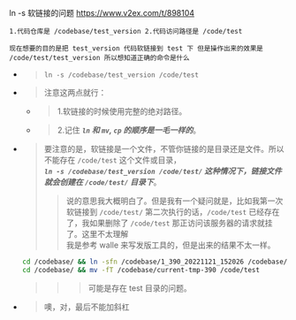 
ln -s 软链接的问题 https://www.v2ex.com/t/898104
```console
1.代码仓库是 /codebase/test_version 2.代码访问路径是 /code/test

现在想要的目的是把 test_version 代码软链接到 test 下 但是操作出来的效果是 /code/test/test_version 所以想知道正确的命令是什么
```
- > `ln -s /codebase/test_version /code/test`
- > 注意这两点就行：
  * > 1.软链接的时候使用完整的绝对路径。
  * > 2.记住 ***`ln` 和 `mv`, `cp` 的顺序是一毛一样的***。
- > 要注意的是，软链接是一个文件，不管你链接的是目录还是文件。所以不能存在 `/code/test` 这个文件或目录，<br> ***`ln -s /codebase/test_version /code/test/` 这种情况下，链接文件就会创建在 `/code/test/` 目录下***。
  >> 说的意思我大概明白了。但是我有一个疑问就是，比如我第一次软链接到 `/code/test/` 第二次执行的话，`/code/test` 已经存在了，我如果删除了 `/code/test` 那正访问该服务器的请求就挂了。这里不太理解 <br> 我是参考 walle 来写发版工具的，但是出来的结果不太一样。
  ```sh
  cd /codebase/ && ln -sfn /codebase/1_390_20221121_152026 /codebase/current-tmp-390
  cd /codebase/ && mv -fT /codebase/current-tmp-390 /code/test
  ```
  >>> 可能是存在 test 目录的问题。
- > 噢，对，最后不能加斜杠
